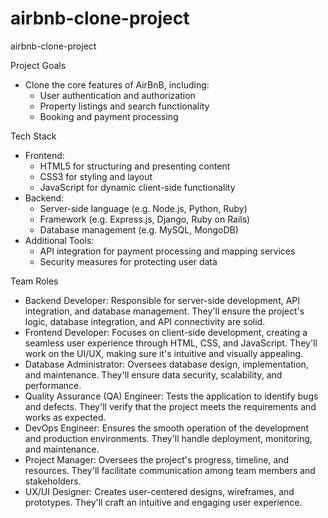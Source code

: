# airbnb-clone-project
airbnb-clone-project

Project Goals
- Clone the core features of AirBnB, including:
    - User authentication and authorization
    - Property listings and search functionality
    - Booking and payment processing

Tech Stack
- Frontend:
    - HTML5 for structuring and presenting content
    - CSS3 for styling and layout
    - JavaScript for dynamic client-side functionality
- Backend:
    - Server-side language (e.g. Node.js, Python, Ruby)
    - Framework (e.g. Express.js, Django, Ruby on Rails)
    - Database management (e.g. MySQL, MongoDB)
- Additional Tools:
    - API integration for payment processing and mapping services
    - Security measures for protecting user data
 

Team Roles

- Backend Developer: Responsible for server-side development, API integration, and database management. They'll ensure the project's logic, database integration, and API connectivity are solid.
- Frontend Developer: Focuses on client-side development, creating a seamless user experience through HTML, CSS, and JavaScript. They'll work on the UI/UX, making sure it's intuitive and visually appealing.
- Database Administrator: Oversees database design, implementation, and maintenance. They'll ensure data security, scalability, and performance.
- Quality Assurance (QA) Engineer: Tests the application to identify bugs and defects. They'll verify that the project meets the requirements and works as expected.
- DevOps Engineer: Ensures the smooth operation of the development and production environments. They'll handle deployment, monitoring, and maintenance.
- Project Manager: Oversees the project's progress, timeline, and resources. They'll facilitate communication among team members and stakeholders.
- UX/UI Designer: Creates user-centered designs, wireframes, and prototypes. They'll craft an intuitive and engaging user experience.
